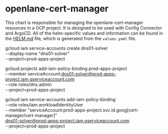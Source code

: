 # openlane-cert-manager

This chart is responsible for managing the openlane-cert-manager resources in a GCP project. It is designed to be used with Config Connector and ArgoCD. All of the helm-specific values and information can be found in the [HELM.md](HELM.md) file, which is generated from the `values.yaml` file.

gcloud iam service-accounts create dns01-solver \
  --display-name "dns01-solver" \
  --project=prod-apps-project

gcloud projects add-iam-policy-binding prod-apps-project \
  --member serviceAccount:dns01-solver@prod-apps-project.iam.gserviceaccount.com \
  --role roles/dns.admin \
  --project=prod-apps-project

gcloud iam service-accounts add-iam-policy-binding \
  --role roles/iam.workloadIdentityUser \
  --member "serviceAccount:prod-apps-project.svc.id.goog[cert-manager/cert-manager]" \
    dns01-solver@prod-apps-project.iam.gserviceaccount.com \
  --project=prod-apps-project
